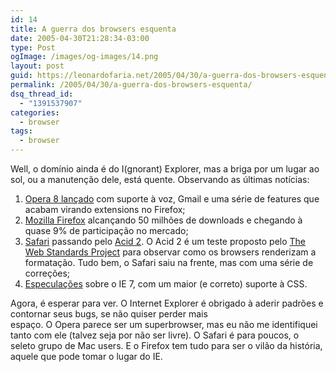 ```yaml
---
id: 14
title: A guerra dos browsers esquenta
date: 2005-04-30T21:28:34-03:00
type: Post
ogImage: /images/og-images/14.png
layout: post
guid: https://leonardofaria.net/2005/04/30/a-guerra-dos-browsers-esquenta/
permalink: /2005/04/30/a-guerra-dos-browsers-esquenta/
dsq_thread_id:
  - "1391537907"
categories:
  - browser
tags:
  - browser
---
```

Well, o domínio ainda é do I(gnorant) Explorer, mas a briga por um lugar ao sol, ou a manutenção dele, está quente. Observando as últimas notícias:  

1) [Opera 8 lançado](http://www.opera.com) com suporte à voz, Gmail e uma série de features que acabam virando extensions no Firefox;  
2) [Mozilla Firefox](http://www.mozilla.org) alcançando 50 milhões de downloads e chegando à quase 9% de participação no mercado;  
3) [Safari](http://weblogs.mozillazine.org/hyatt/archives/2005_04.html#008042) passando pelo [Acid 2](http://webstandards.org/act/acid2/). O Acid 2 é um teste proposto pelo [The Web Standards Project](http://webstandards.org) para observar como os browsers renderizam a formatação. Tudo bem, o Safari saiu na frente, mas com uma série de correções;  
4) [Especulações](http://blogs.msdn.com/ie/archive/2005/02/15/373104.aspx) sobre o IE 7, com um maior (e correto) suporte à CSS. 

Agora, é esperar para ver. O Internet Explorer é obrigado à aderir padrões e contornar seus bugs, se não quiser perder mais  
espaço. O Opera parece ser um superbrowser, mas eu não me identifiquei tanto com ele (talvez seja por não ser livre). O Safari é para poucos, o seleto grupo de Mac users. E o Firefox tem tudo para ser o vilão da história, aquele que pode tomar o lugar do IE.
